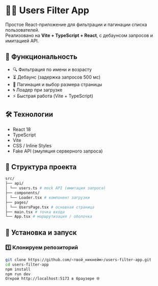 # 🧍‍♂️ Users Filter App

Простое React-приложение для фильтрации и пагинации списка пользователей.  
Реализовано на **Vite + TypeScript + React**, с дебаунсом запросов и имитацией API.

## 🚀 Функциональность

- 🔍 Фильтрация по имени и возрасту
- ⏳ Дебаунс (задержка запросов 500 мс)
- 📄 Пагинация и выбор размера страницы
- 🌀 Лоадер при загрузке
- ⚡ Быстрая работа (Vite + TypeScript)

## 🛠️ Технологии

- React 18
- TypeScript
- Vite
- CSS / Inline Styles
- Fake API (эмуляция серверного запроса)

## 🧩 Структура проекта

```bash
src/
├── api/
│ └── users.ts # mock API (имитация запроса)
├── components/
│ └── Loader.tsx # компонент загрузки
├── pages/
│ └── UsersPage.tsx # основная страница
├── main.tsx # точка входа
└── App.tsx # маршрутизация / оболочка
```

## 🧰 Установка и запуск

### 1️⃣ Клонируем репозиторий

```bash
git clone https://github.com/<твой_никнейм>/users-filter-app.git
cd users-filter-app
npm install
npm run dev
Открой http://localhost:5173 в браузере 🌐
```
